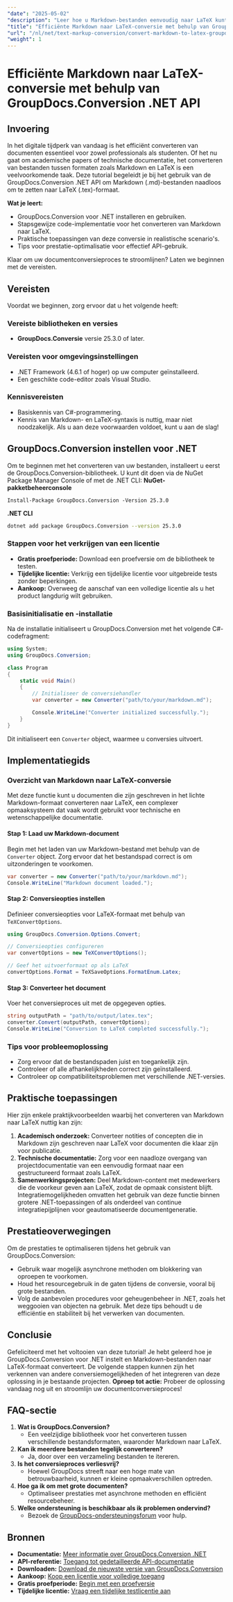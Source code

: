 ```yaml
---
"date": "2025-05-02"
"description": "Leer hoe u Markdown-bestanden eenvoudig naar LaTeX kunt converteren met de krachtige GroupDocs.Conversion .NET API. Volg deze uitgebreide handleiding voor efficiënte documentconversie."
"title": "Efficiënte Markdown naar LaTeX-conversie met behulp van GroupDocs.Conversion .NET API"
"url": "/nl/net/text-markup-conversion/convert-markdown-to-latex-groupdocs-conversion-net/"
"weight": 1
---
```


# Efficiënte Markdown naar LaTeX-conversie met behulp van GroupDocs.Conversion .NET API
## Invoering
In het digitale tijdperk van vandaag is het efficiënt converteren van documenten essentieel voor zowel professionals als studenten. Of het nu gaat om academische papers of technische documentatie, het converteren van bestanden tussen formaten zoals Markdown en LaTeX is een veelvoorkomende taak. Deze tutorial begeleidt je bij het gebruik van de GroupDocs.Conversion .NET API om Markdown (.md)-bestanden naadloos om te zetten naar LaTeX (.tex)-formaat.

**Wat je leert:**
- GroupDocs.Conversion voor .NET installeren en gebruiken.
- Stapsgewijze code-implementatie voor het converteren van Markdown naar LaTeX.
- Praktische toepassingen van deze conversie in realistische scenario's.
- Tips voor prestatie-optimalisatie voor effectief API-gebruik.

Klaar om uw documentconversieproces te stroomlijnen? Laten we beginnen met de vereisten.
## Vereisten
Voordat we beginnen, zorg ervoor dat u het volgende heeft:
### Vereiste bibliotheken en versies
- **GroupDocs.Conversie** versie 25.3.0 of later.
### Vereisten voor omgevingsinstellingen
- .NET Framework (4.6.1 of hoger) op uw computer geïnstalleerd.
- Een geschikte code-editor zoals Visual Studio.
### Kennisvereisten
- Basiskennis van C#-programmering.
- Kennis van Markdown- en LaTeX-syntaxis is nuttig, maar niet noodzakelijk.
Als u aan deze voorwaarden voldoet, kunt u aan de slag!
## GroupDocs.Conversion instellen voor .NET
Om te beginnen met het converteren van uw bestanden, installeert u eerst de GroupDocs.Conversion-bibliotheek. U kunt dit doen via de NuGet Package Manager Console of met de .NET CLI:
**NuGet-pakketbeheerconsole**
```shell
Install-Package GroupDocs.Conversion -Version 25.3.0
```
**\.NET CLI**
```bash
dotnet add package GroupDocs.Conversion --version 25.3.0
```
### Stappen voor het verkrijgen van een licentie
- **Gratis proefperiode:** Download een proefversie om de bibliotheek te testen.
- **Tijdelijke licentie:** Verkrijg een tijdelijke licentie voor uitgebreide tests zonder beperkingen.
- **Aankoop:** Overweeg de aanschaf van een volledige licentie als u het product langdurig wilt gebruiken.
### Basisinitialisatie en -installatie
Na de installatie initialiseert u GroupDocs.Conversion met het volgende C#-codefragment:
```csharp
using System;
using GroupDocs.Conversion;

class Program
{
    static void Main()
    {
        // Initialiseer de conversiehandler
        var converter = new Converter("path/to/your/markdown.md");

        Console.WriteLine("Converter initialized successfully.");
    }
}
```
Dit initialiseert een `Converter` object, waarmee u conversies uitvoert.
## Implementatiegids
### Overzicht van Markdown naar LaTeX-conversie
Met deze functie kunt u documenten die zijn geschreven in het lichte Markdown-formaat converteren naar LaTeX, een complexer opmaaksysteem dat vaak wordt gebruikt voor technische en wetenschappelijke documentatie.
#### Stap 1: Laad uw Markdown-document
Begin met het laden van uw Markdown-bestand met behulp van de `Converter` object. Zorg ervoor dat het bestandspad correct is om uitzonderingen te voorkomen.
```csharp
var converter = new Converter("path/to/your/markdown.md");
Console.WriteLine("Markdown document loaded.");
```
#### Stap 2: Conversieopties instellen
Definieer conversieopties voor LaTeX-formaat met behulp van `TeXConvertOptions`.
```csharp
using GroupDocs.Conversion.Options.Convert;

// Conversieopties configureren
var convertOptions = new TeXConvertOptions();

// Geef het uitvoerformaat op als LaTeX
convertOptions.Format = TeXSaveOptions.FormatEnum.Latex;
```
#### Stap 3: Converteer het document
Voer het conversieproces uit met de opgegeven opties.
```csharp
string outputPath = "path/to/output/latex.tex";
converter.Convert(outputPath, convertOptions);
Console.WriteLine("Conversion to LaTeX completed successfully.");
```
### Tips voor probleemoplossing
- Zorg ervoor dat de bestandspaden juist en toegankelijk zijn.
- Controleer of alle afhankelijkheden correct zijn geïnstalleerd.
- Controleer op compatibiliteitsproblemen met verschillende .NET-versies.
## Praktische toepassingen
Hier zijn enkele praktijkvoorbeelden waarbij het converteren van Markdown naar LaTeX nuttig kan zijn:
1. **Academisch onderzoek:** Converteer notities of concepten die in Markdown zijn geschreven naar LaTeX voor documenten die klaar zijn voor publicatie.
2. **Technische documentatie:** Zorg voor een naadloze overgang van projectdocumentatie van een eenvoudig formaat naar een gestructureerd formaat zoals LaTeX.
3. **Samenwerkingsprojecten:** Deel Markdown-content met medewerkers die de voorkeur geven aan LaTeX, zodat de opmaak consistent blijft.
Integratiemogelijkheden omvatten het gebruik van deze functie binnen grotere .NET-toepassingen of als onderdeel van continue integratiepijplijnen voor geautomatiseerde documentgeneratie.
## Prestatieoverwegingen
Om de prestaties te optimaliseren tijdens het gebruik van GroupDocs.Conversion:
- Gebruik waar mogelijk asynchrone methoden om blokkering van oproepen te voorkomen.
- Houd het resourcegebruik in de gaten tijdens de conversie, vooral bij grote bestanden.
- Volg de aanbevolen procedures voor geheugenbeheer in .NET, zoals het weggooien van objecten na gebruik.
Met deze tips behoudt u de efficiëntie en stabiliteit bij het verwerken van documenten.
## Conclusie
Gefeliciteerd met het voltooien van deze tutorial! Je hebt geleerd hoe je GroupDocs.Conversion voor .NET instelt en Markdown-bestanden naar LaTeX-formaat converteert. De volgende stappen kunnen zijn het verkennen van andere conversiemogelijkheden of het integreren van deze oplossing in je bestaande projecten.
**Oproep tot actie:** Probeer de oplossing vandaag nog uit en stroomlijn uw documentconversieproces!
## FAQ-sectie
1. **Wat is GroupDocs.Conversion?**
   - Een veelzijdige bibliotheek voor het converteren tussen verschillende bestandsformaten, waaronder Markdown naar LaTeX.
2. **Kan ik meerdere bestanden tegelijk converteren?**
   - Ja, door over een verzameling bestanden te itereren.
3. **Is het conversieproces verliesvrij?**
   - Hoewel GroupDocs streeft naar een hoge mate van betrouwbaarheid, kunnen er kleine opmaakverschillen optreden.
4. **Hoe ga ik om met grote documenten?**
   - Optimaliseer prestaties met asynchrone methoden en efficiënt resourcebeheer.
5. **Welke ondersteuning is beschikbaar als ik problemen ondervind?**
   - Bezoek de [GroupDocs-ondersteuningsforum](https://forum.groupdocs.com/c/conversion/10) voor hulp.
## Bronnen
- **Documentatie:** [Meer informatie over GroupDocs.Conversion .NET](https://docs.groupdocs.com/conversion/net/)
- **API-referentie:** [Toegang tot gedetailleerde API-documentatie](https://reference.groupdocs.com/conversion/net/)
- **Downloaden:** [Download de nieuwste versie van GroupDocs.Conversion](https://releases.groupdocs.com/conversion/net/)
- **Aankoop:** [Koop een licentie voor volledige toegang](https://purchase.groupdocs.com/buy)
- **Gratis proefperiode:** [Begin met een proefversie](https://releases.groupdocs.com/conversion/net/)
- **Tijdelijke licentie:** [Vraag een tijdelijke testlicentie aan](https://purchase.groupdocs.com/temporary-license/)